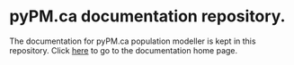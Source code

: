 # pyPM.ca documentation repository.

The documentation for pyPM.ca population modeller is kept in this repository.
Click [here](https://pypm.github.io/home/) to go to the documentation home page.